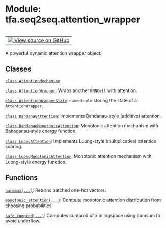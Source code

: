 <div itemscope itemtype="http://developers.google.com/ReferenceObject">
<meta itemprop="name" content="tfa.seq2seq.attention_wrapper" />
<meta itemprop="path" content="Stable" />
</div>

# Module: tfa.seq2seq.attention_wrapper


<table class="tfo-notebook-buttons tfo-api" align="left">

<td>
  <a target="_blank" href="https://github.com/tensorflow/addons/tree/r0.6/tensorflow_addons/seq2seq/attention_wrapper.py">
    <img src="https://www.tensorflow.org/images/GitHub-Mark-32px.png" />
    View source on GitHub
  </a>
</td></table>



A powerful dynamic attention wrapper object.

<!-- Placeholder for "Used in" -->


## Classes

[`class AttentionMechanism`](../../tfa/seq2seq/AttentionMechanism.md)

[`class AttentionWrapper`](../../tfa/seq2seq/AttentionWrapper.md): Wraps another `RNNCell` with attention.

[`class AttentionWrapperState`](../../tfa/seq2seq/AttentionWrapperState.md): `namedtuple` storing the state of a `AttentionWrapper`.

[`class BahdanauAttention`](../../tfa/seq2seq/BahdanauAttention.md): Implements Bahdanau-style (additive) attention.

[`class BahdanauMonotonicAttention`](../../tfa/seq2seq/BahdanauMonotonicAttention.md): Monotonic attention mechanism with Bahadanau-style energy function.

[`class LuongAttention`](../../tfa/seq2seq/LuongAttention.md): Implements Luong-style (multiplicative) attention scoring.

[`class LuongMonotonicAttention`](../../tfa/seq2seq/LuongMonotonicAttention.md): Monotonic attention mechanism with Luong-style energy function.

## Functions

[`hardmax(...)`](../../tfa/seq2seq/hardmax.md): Returns batched one-hot vectors.

[`monotonic_attention(...)`](../../tfa/seq2seq/monotonic_attention.md): Compute monotonic attention distribution from choosing probabilities.

[`safe_cumprod(...)`](../../tfa/seq2seq/safe_cumprod.md): Computes cumprod of x in logspace using cumsum to avoid underflow.

